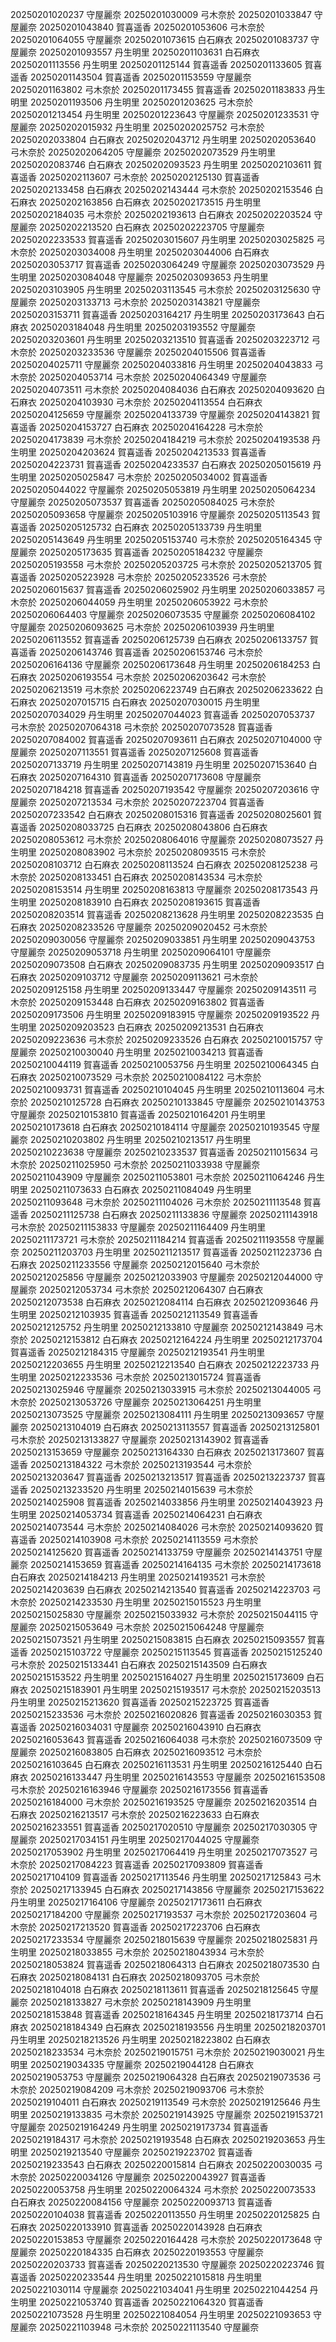 20250201020237 守屋麗奈
20250201030009 弓木奈於
20250201033847 守屋麗奈
20250201043840 賀喜遥香
20250201053606 弓木奈於
20250201064055 守屋麗奈
20250201073615 白石麻衣
20250201083737 守屋麗奈
20250201093557 丹生明里
20250201103631 白石麻衣
20250201113556 丹生明里
20250201125144 賀喜遥香
20250201133605 賀喜遥香
20250201143504 賀喜遥香
20250201153559 守屋麗奈
20250201163802 弓木奈於
20250201173455 賀喜遥香
20250201183833 丹生明里
20250201193506 丹生明里
20250201203625 弓木奈於
20250201213454 丹生明里
20250201223643 守屋麗奈
20250201233531 守屋麗奈
20250202015932 丹生明里
20250202025752 弓木奈於
20250202033804 白石麻衣
20250202043712 丹生明里
20250202053640 弓木奈於
20250202064205 守屋麗奈
20250202073529 丹生明里
20250202083746 白石麻衣
20250202093523 丹生明里
20250202103611 賀喜遥香
20250202113607 弓木奈於
20250202125130 賀喜遥香
20250202133458 白石麻衣
20250202143444 弓木奈於
20250202153546 白石麻衣
20250202163856 白石麻衣
20250202173515 丹生明里
20250202184035 弓木奈於
20250202193613 白石麻衣
20250202203524 守屋麗奈
20250202213520 白石麻衣
20250202223705 守屋麗奈
20250202233533 賀喜遥香
20250203015607 丹生明里
20250203025825 弓木奈於
20250203034008 丹生明里
20250203044006 白石麻衣
20250203053717 賀喜遥香
20250203064249 守屋麗奈
20250203073529 丹生明里
20250203084048 守屋麗奈
20250203093653 丹生明里
20250203103905 丹生明里
20250203113545 弓木奈於
20250203125630 守屋麗奈
20250203133713 弓木奈於
20250203143821 守屋麗奈
20250203153711 賀喜遥香
20250203164217 丹生明里
20250203173643 白石麻衣
20250203184048 丹生明里
20250203193552 守屋麗奈
20250203203601 丹生明里
20250203213510 賀喜遥香
20250203223712 弓木奈於
20250203233536 守屋麗奈
20250204015506 賀喜遥香
20250204025711 守屋麗奈
20250204033816 丹生明里
20250204043833 弓木奈於
20250204053714 弓木奈於
20250204064349 守屋麗奈
20250204073511 弓木奈於
20250204084036 白石麻衣
20250204093620 白石麻衣
20250204103930 弓木奈於
20250204113554 白石麻衣
20250204125659 守屋麗奈
20250204133739 守屋麗奈
20250204143821 賀喜遥香
20250204153727 白石麻衣
20250204164228 弓木奈於
20250204173839 弓木奈於
20250204184219 弓木奈於
20250204193538 丹生明里
20250204203624 賀喜遥香
20250204213533 賀喜遥香
20250204223731 賀喜遥香
20250204233537 白石麻衣
20250205015619 丹生明里
20250205025847 弓木奈於
20250205034002 賀喜遥香
20250205044022 守屋麗奈
20250205053819 丹生明里
20250205064234 守屋麗奈
20250205073537 賀喜遥香
20250205084025 弓木奈於
20250205093658 守屋麗奈
20250205103916 守屋麗奈
20250205113543 賀喜遥香
20250205125732 白石麻衣
20250205133739 丹生明里
20250205143649 丹生明里
20250205153740 弓木奈於
20250205164345 守屋麗奈
20250205173635 賀喜遥香
20250205184232 守屋麗奈
20250205193558 弓木奈於
20250205203725 弓木奈於
20250205213705 賀喜遥香
20250205223928 弓木奈於
20250205233526 弓木奈於
20250206015637 賀喜遥香
20250206025902 丹生明里
20250206033857 弓木奈於
20250206044059 丹生明里
20250206053922 弓木奈於
20250206064403 守屋麗奈
20250206073535 守屋麗奈
20250206084102 守屋麗奈
20250206093625 弓木奈於
20250206103939 丹生明里
20250206113552 賀喜遥香
20250206125739 白石麻衣
20250206133757 賀喜遥香
20250206143746 賀喜遥香
20250206153746 弓木奈於
20250206164136 守屋麗奈
20250206173648 丹生明里
20250206184253 白石麻衣
20250206193554 弓木奈於
20250206203642 弓木奈於
20250206213519 弓木奈於
20250206223749 白石麻衣
20250206233622 白石麻衣
20250207015715 白石麻衣
20250207030015 丹生明里
20250207034029 丹生明里
20250207044023 賀喜遥香
20250207053737 弓木奈於
20250207064318 弓木奈於
20250207073528 賀喜遥香
20250207084002 賀喜遥香
20250207093611 白石麻衣
20250207104000 守屋麗奈
20250207113551 賀喜遥香
20250207125608 賀喜遥香
20250207133719 丹生明里
20250207143819 丹生明里
20250207153640 白石麻衣
20250207164310 賀喜遥香
20250207173608 守屋麗奈
20250207184218 賀喜遥香
20250207193542 守屋麗奈
20250207203616 守屋麗奈
20250207213534 弓木奈於
20250207223704 賀喜遥香
20250207233542 白石麻衣
20250208015316 賀喜遥香
20250208025601 賀喜遥香
20250208033725 白石麻衣
20250208043806 白石麻衣
20250208053612 弓木奈於
20250208064016 守屋麗奈
20250208073527 丹生明里
20250208083902 弓木奈於
20250208093515 弓木奈於
20250208103712 白石麻衣
20250208113524 白石麻衣
20250208125238 弓木奈於
20250208133451 白石麻衣
20250208143534 弓木奈於
20250208153514 丹生明里
20250208163813 守屋麗奈
20250208173543 丹生明里
20250208183910 白石麻衣
20250208193615 賀喜遥香
20250208203514 賀喜遥香
20250208213628 丹生明里
20250208223535 白石麻衣
20250208233526 守屋麗奈
20250209020452 弓木奈於
20250209030056 守屋麗奈
20250209033851 丹生明里
20250209043753 守屋麗奈
20250209053718 丹生明里
20250209064101 守屋麗奈
20250209073508 白石麻衣
20250209083735 丹生明里
20250209093517 白石麻衣
20250209103712 守屋麗奈
20250209113621 弓木奈於
20250209125158 丹生明里
20250209133447 守屋麗奈
20250209143511 弓木奈於
20250209153448 白石麻衣
20250209163802 賀喜遥香
20250209173506 丹生明里
20250209183915 守屋麗奈
20250209193522 丹生明里
20250209203523 白石麻衣
20250209213531 白石麻衣
20250209223636 弓木奈於
20250209233526 白石麻衣
20250210015757 守屋麗奈
20250210030040 丹生明里
20250210034213 賀喜遥香
20250210044119 賀喜遥香
20250210053756 丹生明里
20250210064345 白石麻衣
20250210073529 弓木奈於
20250210084122 弓木奈於
20250210093731 賀喜遥香
20250210104045 丹生明里
20250210113604 弓木奈於
20250210125728 白石麻衣
20250210133845 守屋麗奈
20250210143753 守屋麗奈
20250210153810 賀喜遥香
20250210164201 丹生明里
20250210173618 白石麻衣
20250210184114 守屋麗奈
20250210193545 守屋麗奈
20250210203802 丹生明里
20250210213517 丹生明里
20250210223638 守屋麗奈
20250210233537 賀喜遥香
20250211015634 弓木奈於
20250211025950 弓木奈於
20250211033938 守屋麗奈
20250211043909 守屋麗奈
20250211053801 弓木奈於
20250211064246 丹生明里
20250211073633 白石麻衣
20250211084049 丹生明里
20250211093648 弓木奈於
20250211104026 弓木奈於
20250211113548 賀喜遥香
20250211125738 白石麻衣
20250211133836 守屋麗奈
20250211143918 弓木奈於
20250211153833 守屋麗奈
20250211164409 丹生明里
20250211173721 弓木奈於
20250211184214 賀喜遥香
20250211193558 守屋麗奈
20250211203703 丹生明里
20250211213517 賀喜遥香
20250211223736 白石麻衣
20250211233556 守屋麗奈
20250212015640 弓木奈於
20250212025856 守屋麗奈
20250212033903 守屋麗奈
20250212044000 守屋麗奈
20250212053734 弓木奈於
20250212064307 白石麻衣
20250212073538 白石麻衣
20250212084114 白石麻衣
20250212093646 丹生明里
20250212103935 賀喜遥香
20250212113549 賀喜遥香
20250212125752 丹生明里
20250212133810 守屋麗奈
20250212143849 弓木奈於
20250212153812 白石麻衣
20250212164224 丹生明里
20250212173704 賀喜遥香
20250212184315 守屋麗奈
20250212193541 丹生明里
20250212203655 丹生明里
20250212213540 白石麻衣
20250212223733 丹生明里
20250212233536 弓木奈於
20250213015724 賀喜遥香
20250213025946 守屋麗奈
20250213033915 弓木奈於
20250213044005 弓木奈於
20250213053726 守屋麗奈
20250213064251 丹生明里
20250213073525 守屋麗奈
20250213084111 丹生明里
20250213093657 守屋麗奈
20250213104019 白石麻衣
20250213113557 賀喜遥香
20250213125801 弓木奈於
20250213133827 守屋麗奈
20250213143902 賀喜遥香
20250213153659 守屋麗奈
20250213164330 白石麻衣
20250213173607 賀喜遥香
20250213184322 弓木奈於
20250213193544 弓木奈於
20250213203647 賀喜遥香
20250213213517 賀喜遥香
20250213223737 賀喜遥香
20250213233520 丹生明里
20250214015639 弓木奈於
20250214025908 賀喜遥香
20250214033856 丹生明里
20250214043923 丹生明里
20250214053734 賀喜遥香
20250214064231 白石麻衣
20250214073544 弓木奈於
20250214084026 弓木奈於
20250214093620 賀喜遥香
20250214103908 弓木奈於
20250214113559 弓木奈於
20250214125620 賀喜遥香
20250214133759 守屋麗奈
20250214143751 守屋麗奈
20250214153659 賀喜遥香
20250214164135 弓木奈於
20250214173618 白石麻衣
20250214184213 丹生明里
20250214193521 弓木奈於
20250214203639 白石麻衣
20250214213540 賀喜遥香
20250214223703 弓木奈於
20250214233530 丹生明里
20250215015523 丹生明里
20250215025830 守屋麗奈
20250215033932 弓木奈於
20250215044115 守屋麗奈
20250215053649 弓木奈於
20250215064248 守屋麗奈
20250215073521 丹生明里
20250215083815 白石麻衣
20250215093557 賀喜遥香
20250215103722 守屋麗奈
20250215113545 賀喜遥香
20250215125240 弓木奈於
20250215133441 白石麻衣
20250215143509 白石麻衣
20250215153522 丹生明里
20250215164027 丹生明里
20250215173609 白石麻衣
20250215183901 丹生明里
20250215193517 弓木奈於
20250215203513 丹生明里
20250215213620 賀喜遥香
20250215223725 賀喜遥香
20250215233536 弓木奈於
20250216020826 賀喜遥香
20250216030353 賀喜遥香
20250216034031 守屋麗奈
20250216043910 白石麻衣
20250216053643 賀喜遥香
20250216064038 弓木奈於
20250216073509 守屋麗奈
20250216083805 白石麻衣
20250216093512 弓木奈於
20250216103645 白石麻衣
20250216113531 丹生明里
20250216125440 白石麻衣
20250216133447 丹生明里
20250216143553 守屋麗奈
20250216153508 弓木奈於
20250216163946 守屋麗奈
20250216173556 賀喜遥香
20250216184000 弓木奈於
20250216193525 守屋麗奈
20250216203514 白石麻衣
20250216213517 弓木奈於
20250216223633 白石麻衣
20250216233551 賀喜遥香
20250217020510 守屋麗奈
20250217030305 守屋麗奈
20250217034151 丹生明里
20250217044025 守屋麗奈
20250217053902 丹生明里
20250217064419 丹生明里
20250217073527 弓木奈於
20250217084223 賀喜遥香
20250217093809 賀喜遥香
20250217104109 賀喜遥香
20250217113546 丹生明里
20250217125843 弓木奈於
20250217133945 白石麻衣
20250217143856 守屋麗奈
20250217153622 丹生明里
20250217164106 守屋麗奈
20250217173611 白石麻衣
20250217184200 守屋麗奈
20250217193537 弓木奈於
20250217203604 弓木奈於
20250217213520 賀喜遥香
20250217223706 白石麻衣
20250217233534 守屋麗奈
20250218015639 守屋麗奈
20250218025831 丹生明里
20250218033855 弓木奈於
20250218043934 弓木奈於
20250218053824 賀喜遥香
20250218064313 白石麻衣
20250218073530 白石麻衣
20250218084131 白石麻衣
20250218093705 弓木奈於
20250218104018 白石麻衣
20250218113611 賀喜遥香
20250218125645 守屋麗奈
20250218133827 弓木奈於
20250218143909 丹生明里
20250218153848 賀喜遥香
20250218164345 丹生明里
20250218173714 白石麻衣
20250218184349 白石麻衣
20250218193556 丹生明里
20250218203701 丹生明里
20250218213526 丹生明里
20250218223802 白石麻衣
20250218233534 弓木奈於
20250219015751 弓木奈於
20250219030021 丹生明里
20250219034335 守屋麗奈
20250219044128 白石麻衣
20250219053753 守屋麗奈
20250219064328 白石麻衣
20250219073536 弓木奈於
20250219084209 弓木奈於
20250219093706 弓木奈於
20250219104011 白石麻衣
20250219113549 弓木奈於
20250219125646 丹生明里
20250219133835 弓木奈於
20250219143925 守屋麗奈
20250219153721 守屋麗奈
20250219164249 丹生明里
20250219173734 賀喜遥香
20250219184317 弓木奈於
20250219193548 白石麻衣
20250219203653 丹生明里
20250219213540 守屋麗奈
20250219223702 賀喜遥香
20250219233543 白石麻衣
20250220015814 白石麻衣
20250220030035 弓木奈於
20250220034126 守屋麗奈
20250220043927 賀喜遥香
20250220053758 丹生明里
20250220064324 弓木奈於
20250220073533 白石麻衣
20250220084156 守屋麗奈
20250220093713 賀喜遥香
20250220104038 賀喜遥香
20250220113550 丹生明里
20250220125825 白石麻衣
20250220133910 賀喜遥香
20250220143928 白石麻衣
20250220153853 守屋麗奈
20250220164428 弓木奈於
20250220173648 守屋麗奈
20250220184335 白石麻衣
20250220193553 守屋麗奈
20250220203733 賀喜遥香
20250220213530 守屋麗奈
20250220223746 賀喜遥香
20250220233544 丹生明里
20250221015818 丹生明里
20250221030114 守屋麗奈
20250221034041 丹生明里
20250221044254 丹生明里
20250221053740 賀喜遥香
20250221064320 賀喜遥香
20250221073528 丹生明里
20250221084054 丹生明里
20250221093653 守屋麗奈
20250221103948 弓木奈於
20250221113540 守屋麗奈
